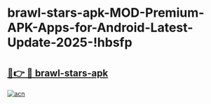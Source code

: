 # brawl-stars-apk-MOD-Premium-APK-Apps-for-Android-Latest-Update-2025-!hbsfp

# <h2><a href="https://k8q5pv.esa.edu.pl?title=brawl-stars-apk&ref=hbsfp">🔗👉 🔴 brawl-stars-apk</a></h2>

[![acn](https://github.com/user-attachments/assets/0f9c940e-d8b0-45ae-aac7-cd30a18b3e1c)](https://k8q5pv.esa.edu.pl?title=brawl-stars-apk&ref=hbsfp)

